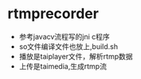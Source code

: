 # rtmprecorder
- 参考javacv流程写的jni c程序 
- so文件编译文件也放上,build.sh
- 播放是taiplayer文件，解析rtmp数据
- 上传是taimedia,生成rtmp流
